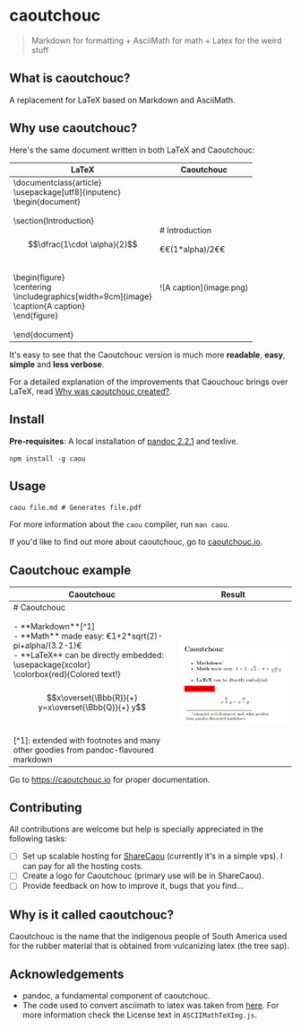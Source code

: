 # caoutchouc

> Markdown for formatting + AsciiMath for math + Latex for the weird stuff

## What is caoutchouc?
A replacement for LaTeX based on Markdown and AsciiMath.

## Why use caoutchouc?
Here's the same document written in both LaTeX and Caoutchouc:

| LaTeX                                                                                                                                                                                                                                                                                                                                         | Caoutchouc                                                                 |
|-----------------------------------------------------------------------------------------------------------------------------------------------------------------------------------------------------------------------------------------------------------------------------------------------------------------------------------------------|----------------------------------------------------------------------------|
| \documentclass{article}<br> \usepackage[utf8]{inputenc}<br> \begin{document}<br> <br>     \section{Introduction}<br> <br>     $$\dfrac{1\cdot \alpha}{2}$$<br> <br>     \begin{figure}<br>         \centering<br>         \includegraphics[width=9cm]{image}<br>         \caption{A caption}<br>     \end{figure}<br> <br> \end{document}<br> | <br><br><br><br># Introduction<br> <br> €€(1*alpha)/2€€<br> <br><br><br> \!\[A caption](image.png) <br><br><br><br><br> |

It's easy to see that the Caoutchouc version is much more **readable**, **easy**, **simple** and **less verbose**.

For a detailed explanation of the improvements that Caouchouc brings over LaTeX, read [Why was caoutchouc created?](https://caoutchouc.io/#why-was-it-created).

## Install
**Pre-requisites**: A local installation of [pandoc 2.2.1](https://github.com/jgm/pandoc/releases/tag/2.2.1) and texlive.
```
npm install -g caou
```

## Usage
```
caou file.md # Generates file.pdf
```

For more information about the `caou` compiler, run `man caou`.

If you'd like to find out more about caoutchouc, go to [caoutchouc.io](https://caoutchouc.io).

## Caoutchouc example
| Caoutchouc | Result |
|------------|--------|
|# Caoutchouc <br><br>- \*\*Markdown\*\*[^1]<br>- \*\*Math\*\* made easy: €1+2\*sqrt(2)-pi+alpha/(3.2-1)€<br> - \*\*LaTeX*\* can be directly embedded:<br>\usepackage{xcolor}<br>\colorbox{red}{Colored text!}<br><br>$$x\overset{\Bbb{R}}{+} y=x\overset{\Bbb{Q}}{+} y$$<br><br>[^1]: extended with footnotes and many other goodies from pandoc-flavoured markdown | ![Pdf representation](example.png) |

Go to <https://caoutchouc.io> for proper documentation.

## Contributing
All contributions are welcome but help is specially appreciated in the following tasks:
- [ ] Set up scalable hosting for [ShareCaou](https://github.com/corollari/sharecaou) (currently it's in a simple vps). I can pay for all the hosting costs.
- [ ] Create a logo for Caoutchouc (primary use will be in ShareCaou).
- [ ] Provide feedback on how to improve it, bugs that you find...

## Why is it called caoutchouc?
Caoutchouc is the name that the indigenous people of South America used for the rubber material that is obtained from vulcanizing latex (the tree sap).

## Acknowledgements
- pandoc, a fundamental component of caoutchouc.
- The code used to convert asciimath to latex was taken from [here](https://github.com/asciimath/asciimathml/blob/master/asciimath-based/ASCIIMathTeXImg.js). For more information check the License text in `ASCIIMathTeXImg.js`.

